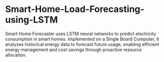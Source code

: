 # Smart-Home-Load-Forecasting-using-LSTM
Smart Home Forecaster uses LSTM neural networks to predict electricity consumption in smart homes. Implemented on a Single Board Computer, it analyzes historical energy data to forecast future usage, enabling efficient energy management and cost savings through proactive resource allocation.
